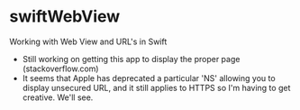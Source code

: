 # swiftWebView
Working with Web View and URL's in Swift

* Still working on getting this app to display the proper page (stackoverflow.com) 
* It seems that Apple has deprecated a particular 'NS' allowing you to display unsecured URL, and it still applies to HTTPS so 
I'm having to get creative. We'll see. 
